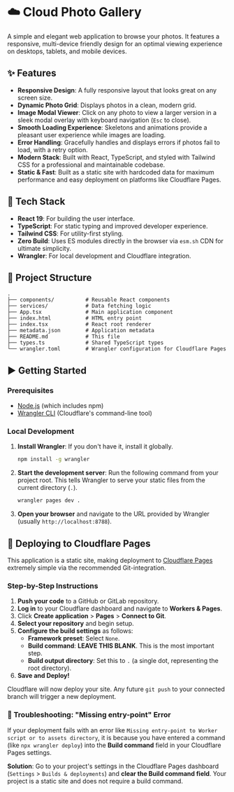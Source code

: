 # ☁️ Cloud Photo Gallery

A simple and elegant web application to browse your photos. It features a responsive, multi-device friendly design for an optimal viewing experience on desktops, tablets, and mobile devices.

## ✨ Features

- **Responsive Design**: A fully responsive layout that looks great on any screen size.
- **Dynamic Photo Grid**: Displays photos in a clean, modern grid.
- **Image Modal Viewer**: Click on any photo to view a larger version in a sleek modal overlay with keyboard navigation (`Esc` to close).
- **Smooth Loading Experience**: Skeletons and animations provide a pleasant user experience while images are loading.
- **Error Handling**: Gracefully handles and displays errors if photos fail to load, with a retry option.
- **Modern Stack**: Built with React, TypeScript, and styled with Tailwind CSS for a professional and maintainable codebase.
- **Static & Fast**: Built as a static site with hardcoded data for maximum performance and easy deployment on platforms like Cloudflare Pages.

## 🚀 Tech Stack

- **React 19**: For building the user interface.
- **TypeScript**: For static typing and improved developer experience.
- **Tailwind CSS**: For utility-first styling.
- **Zero Build**: Uses ES modules directly in the browser via `esm.sh` CDN for ultimate simplicity.
- **Wrangler**: For local development and Cloudflare integration.

## 📂 Project Structure

```
.
├── components/          # Reusable React components
├── services/            # Data fetching logic
├── App.tsx              # Main application component
├── index.html           # HTML entry point
├── index.tsx            # React root renderer
├── metadata.json        # Application metadata
├── README.md            # This file
├── types.ts             # Shared TypeScript types
└── wrangler.toml        # Wrangler configuration for Cloudflare Pages
```

## ▶️ Getting Started

### Prerequisites

- [Node.js](https://nodejs.org/) (which includes npm)
- [Wrangler CLI](https://developers.cloudflare.com/workers/wrangler/install-and-update/) (Cloudflare's command-line tool)

### Local Development

1.  **Install Wrangler**: If you don't have it, install it globally.
    ```bash
    npm install -g wrangler
    ```

2.  **Start the development server**: Run the following command from your project root. This tells Wrangler to serve your static files from the current directory (`.`).
    ```bash
    wrangler pages dev .
    ```

3.  **Open your browser** and navigate to the URL provided by Wrangler (usually `http://localhost:8788`).

## 🚀 Deploying to Cloudflare Pages

This application is a static site, making deployment to [Cloudflare Pages](https://pages.cloudflare.com/) extremely simple via the recommended Git-integration.

### Step-by-Step Instructions

1.  **Push your code** to a GitHub or GitLab repository.
2.  **Log in** to your Cloudflare dashboard and navigate to **Workers & Pages**.
3.  Click **Create application** > **Pages** > **Connect to Git**.
4.  **Select your repository** and begin setup.
5.  **Configure the build settings** as follows:
    - **Framework preset**: Select `None`.
    - **Build command**: **LEAVE THIS BLANK**. This is the most important step.
    - **Build output directory**: Set this to `.` (a single dot, representing the root directory).
6.  **Save and Deploy!**

Cloudflare will now deploy your site. Any future `git push` to your connected branch will trigger a new deployment.

### 🚨 Troubleshooting: "Missing entry-point" Error

If your deployment fails with an error like `Missing entry-point to Worker script or to assets directory`, it is because you have entered a command (like `npx wrangler deploy`) into the **Build command** field in your Cloudflare Pages settings.

**Solution**: Go to your project's settings in the Cloudflare Pages dashboard (`Settings` > `Builds & deployments`) and **clear the Build command field**. Your project is a static site and does not require a build command.
